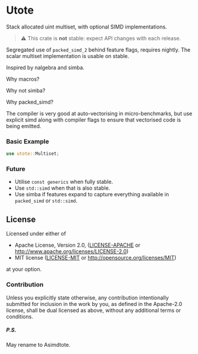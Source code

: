 # Utote

Stack allocated uint multiset, with optional SIMD implementations.

> :warning: This crate is **not** stable: expect API changes with each release.

Segregated use of `packed_simd_2` behind feature flags, requires nightly. The scalar multiset implementation is usable on stable.

Inspired by nalgebra and simba.

Why macros?

Why not simba?

Why packed_simd?

The compiler is very good at auto-vectorising in micro-benchmarks, but use explicit simd along with compiler flags to ensure that vectorised code is being emitted. 

### Basic Example

```rust
use utote::Multiset;
```

### Future

- Utilise `const generics` when fully stable.
- Use `std::simd` when that is also stable.
- Use simba if features expand to capture everything available in `packed_simd` or `std::simd`.

## License

Licensed under either of

 * Apache License, Version 2.0, ([LICENSE-APACHE](LICENSE-APACHE) or http://www.apache.org/licenses/LICENSE-2.0)
 * MIT license ([LICENSE-MIT](LICENSE-MIT) or http://opensource.org/licenses/MIT)

at your option.

### Contribution

Unless you explicitly state otherwise, any contribution intentionally submitted
for inclusion in the work by you, as defined in the Apache-2.0 license, shall be dual licensed as above, without any
additional terms or conditions.

##### P.S.
May rename to Asimdtote.
